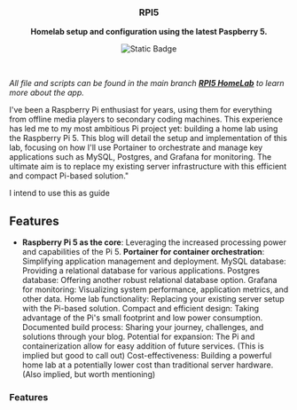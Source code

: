 <div align="center">
  <h3>
    <b>
      RPI5
    </b>
  </h3>
  <b>
    Homelab setup and configuration using the latest Paspberry 5.
  </b>
  <p>

![Static Badge](https://img.shields.io/badge/IoT-Raspberry_Pi_5-%23C51A4A?style=flat)
  </p>
  <br />
</div>

_All file and scripts can be found in the main branch  [**RPI5 HomeLab**](https://github.com/studio6six/rpi5) to learn more about the app._

I've been a Raspberry Pi enthusiast for years, using them for everything from offline media players to secondary coding machines.  This experience has led me to my most ambitious Pi project yet: building a home lab using the Raspberry Pi 5.  This blog will detail the setup and implementation of this lab, focusing on how I'll use Portainer to orchestrate and manage key applications such as MySQL, Postgres, and Grafana for monitoring.  The ultimate aim is to replace my existing server infrastructure with this efficient and compact Pi-based solution."


I intend to use this as guide 

## Features
- **Raspberry Pi 5 as the core**: Leveraging the increased processing power and capabilities of the Pi 5.
**Portainer for container orchestration**: Simplifying application management and deployment.
MySQL database: Providing a relational database for various applications.
Postgres database: Offering another robust relational database option.
Grafana for monitoring: Visualizing system performance, application metrics, and other data.
Home lab functionality: Replacing your existing server setup with the Pi-based solution.
Compact and efficient design: Taking advantage of the Pi's small footprint and low power consumption.
Documented build process: Sharing your journey, challenges, and solutions through your blog.
Potential for expansion: The Pi and containerization allow for easy addition of future services. (This is implied but good to call out)
Cost-effectiveness: Building a powerful home lab at a potentially lower cost than traditional server hardware. (Also implied, but worth mentioning)


### **Features**




